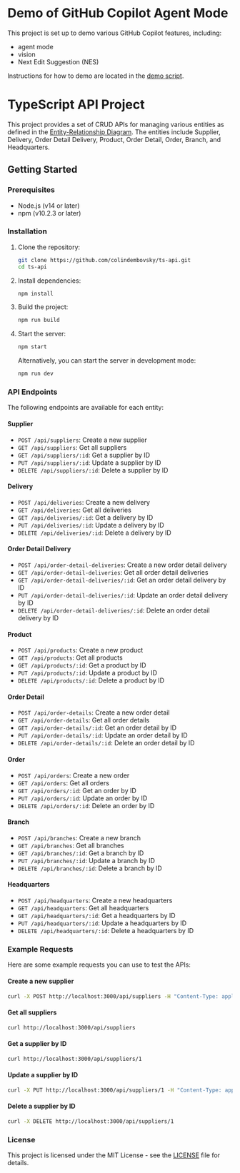 # Demo of GitHub Copilot Agent Mode

This project is set up to demo various GitHub Copilot features, including:
- agent mode
- vision
- Next Edit Suggestion (NES)

Instructions for how to demo are located in the [demo script](./docs/demo-script.md).

# TypeScript API Project

This project provides a set of CRUD APIs for managing various entities as defined in the  [Entity-Relationship Diagram](./ERD.png). The entities include Supplier, Delivery, Order Detail Delivery, Product, Order Detail, Order, Branch, and Headquarters.

## Getting Started

### Prerequisites

- Node.js (v14 or later)
- npm (v10.2.3 or later)

### Installation

1. Clone the repository:
   ```sh
   git clone https://github.com/colindembovsky/ts-api.git
   cd ts-api
   ```

2. Install dependencies:
   ```sh
   npm install
   ```

3. Build the project:
   ```sh
   npm run build
   ```

4. Start the server:
   ```sh
   npm start
   ```

   Alternatively, you can start the server in development mode:
   ```sh
   npm run dev
   ```

### API Endpoints

The following endpoints are available for each entity:

#### Supplier

- `POST /api/suppliers`: Create a new supplier
- `GET /api/suppliers`: Get all suppliers
- `GET /api/suppliers/:id`: Get a supplier by ID
- `PUT /api/suppliers/:id`: Update a supplier by ID
- `DELETE /api/suppliers/:id`: Delete a supplier by ID

#### Delivery

- `POST /api/deliveries`: Create a new delivery
- `GET /api/deliveries`: Get all deliveries
- `GET /api/deliveries/:id`: Get a delivery by ID
- `PUT /api/deliveries/:id`: Update a delivery by ID
- `DELETE /api/deliveries/:id`: Delete a delivery by ID

#### Order Detail Delivery

- `POST /api/order-detail-deliveries`: Create a new order detail delivery
- `GET /api/order-detail-deliveries`: Get all order detail deliveries
- `GET /api/order-detail-deliveries/:id`: Get an order detail delivery by ID
- `PUT /api/order-detail-deliveries/:id`: Update an order detail delivery by ID
- `DELETE /api/order-detail-deliveries/:id`: Delete an order detail delivery by ID

#### Product

- `POST /api/products`: Create a new product
- `GET /api/products`: Get all products
- `GET /api/products/:id`: Get a product by ID
- `PUT /api/products/:id`: Update a product by ID
- `DELETE /api/products/:id`: Delete a product by ID

#### Order Detail

- `POST /api/order-details`: Create a new order detail
- `GET /api/order-details`: Get all order details
- `GET /api/order-details/:id`: Get an order detail by ID
- `PUT /api/order-details/:id`: Update an order detail by ID
- `DELETE /api/order-details/:id`: Delete an order detail by ID

#### Order

- `POST /api/orders`: Create a new order
- `GET /api/orders`: Get all orders
- `GET /api/orders/:id`: Get an order by ID
- `PUT /api/orders/:id`: Update an order by ID
- `DELETE /api/orders/:id`: Delete an order by ID

#### Branch

- `POST /api/branches`: Create a new branch
- `GET /api/branches`: Get all branches
- `GET /api/branches/:id`: Get a branch by ID
- `PUT /api/branches/:id`: Update a branch by ID
- `DELETE /api/branches/:id`: Delete a branch by ID

#### Headquarters

- `POST /api/headquarters`: Create a new headquarters
- `GET /api/headquarters`: Get all headquarters
- `GET /api/headquarters/:id`: Get a headquarters by ID
- `PUT /api/headquarters/:id`: Update a headquarters by ID
- `DELETE /api/headquarters/:id`: Delete a headquarters by ID

### Example Requests

Here are some example requests you can use to test the APIs:

#### Create a new supplier

```sh
curl -X POST http://localhost:3000/api/suppliers -H "Content-Type: application/json" -d '{"deliveryId": 1, "deliveryDate": "2023-01-01", "supplierId": 1}'
```

#### Get all suppliers

```sh
curl http://localhost:3000/api/suppliers
```

#### Get a supplier by ID

```sh
curl http://localhost:3000/api/suppliers/1
```

#### Update a supplier by ID

```sh
curl -X PUT http://localhost:3000/api/suppliers/1 -H "Content-Type: application/json" -d '{"deliveryId": 1, "deliveryDate": "2023-01-02", "supplierId": 1}'
```

#### Delete a supplier by ID

```sh
curl -X DELETE http://localhost:3000/api/suppliers/1
```

### License

This project is licensed under the MIT License - see the [LICENSE](LICENSE) file for details.
